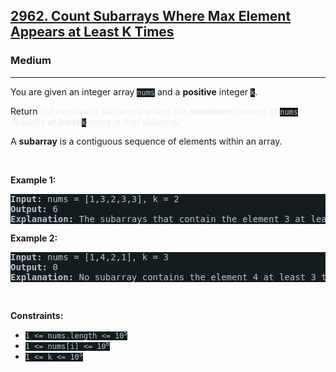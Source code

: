 <h2><a href="https://leetcode.com/problems/count-subarrays-where-max-element-appears-at-least-k-times/">2962. Count Subarrays Where Max Element Appears at Least K Times</a></h2><h3>Medium</h3><hr><div style="border-color: rgb(91, 119, 134) !important;"><p style="border-color: rgb(91, 119, 134) !important;">You are given an integer array <code style="background-color: rgb(20, 28, 32) !important; color: rgb(183, 198, 205) !important; border-color: rgb(83, 109, 121) !important;">nums</code> and a <strong style="border-color: rgb(91, 119, 134) !important;">positive</strong> integer <code style="background-color: rgb(20, 28, 32) !important; color: rgb(183, 198, 205) !important; border-color: rgb(83, 109, 121) !important;">k</code>.</p>

<p style="border-color: rgb(91, 119, 134) !important;">Return <em style="color: rgb(234, 238, 241) !important; border-color: rgb(91, 119, 134) !important;">the number of subarrays where the <strong style="border-color: rgb(91, 119, 134) !important;">maximum</strong> element of </em><code style="background-color: rgb(20, 28, 32) !important; color: rgb(183, 198, 205) !important; border-color: rgb(83, 109, 121) !important;">nums</code><em style="color: rgb(234, 238, 241) !important; border-color: rgb(91, 119, 134) !important;"> appears <strong style="border-color: rgb(91, 119, 134) !important;">at least</strong> </em><code style="background-color: rgb(20, 28, 32) !important; color: rgb(183, 198, 205) !important; border-color: rgb(83, 109, 121) !important;">k</code><em style="color: rgb(234, 238, 241) !important; border-color: rgb(91, 119, 134) !important;"> times in that subarray.</em></p>

<p style="border-color: rgb(91, 119, 134) !important;">A <strong style="border-color: rgb(91, 119, 134) !important;">subarray</strong> is a contiguous sequence of elements within an array.</p>

<p style="border-color: rgb(91, 119, 134) !important;">&nbsp;</p>
<p style="border-color: rgb(91, 119, 134) !important;"><strong class="example" style="border-color: rgb(91, 119, 134) !important;">Example 1:</strong></p>

<pre style="background-color: rgb(20, 28, 32) !important; color: rgb(182, 198, 206) !important; border-color: rgb(83, 109, 122) !important;"><strong style="border-color: rgb(83, 109, 122) !important;">Input:</strong> nums = [1,3,2,3,3], k = 2
<strong style="border-color: rgb(83, 109, 122) !important;">Output:</strong> 6
<strong style="border-color: rgb(83, 109, 122) !important;">Explanation:</strong> The subarrays that contain the element 3 at least 2 times are: [1,3,2,3], [1,3,2,3,3], [3,2,3], [3,2,3,3], [2,3,3] and [3,3].
</pre>

<p style="border-color: rgb(91, 119, 134) !important;"><strong class="example" style="border-color: rgb(91, 119, 134) !important;">Example 2:</strong></p>

<pre style="background-color: rgb(20, 28, 32) !important; color: rgb(182, 198, 206) !important; border-color: rgb(83, 109, 122) !important;"><strong style="border-color: rgb(83, 109, 122) !important;">Input:</strong> nums = [1,4,2,1], k = 3
<strong style="border-color: rgb(83, 109, 122) !important;">Output:</strong> 0
<strong style="border-color: rgb(83, 109, 122) !important;">Explanation:</strong> No subarray contains the element 4 at least 3 times.
</pre>

<p style="border-color: rgb(91, 119, 134) !important;">&nbsp;</p>
<p style="border-color: rgb(91, 119, 134) !important;"><strong style="border-color: rgb(91, 119, 134) !important;">Constraints:</strong></p>

<ul style="border-color: rgb(91, 119, 134) !important;">
	<li style="border-color: rgb(91, 119, 134) !important;"><code style="background-color: rgb(20, 28, 32) !important; color: rgb(183, 198, 205) !important; border-color: rgb(83, 109, 121) !important;">1 &lt;= nums.length &lt;= 10<sup style="border-color: rgb(83, 109, 121) !important;">5</sup></code></li>
	<li style="border-color: rgb(91, 119, 134) !important;"><code style="background-color: rgb(20, 28, 32) !important; color: rgb(183, 198, 205) !important; border-color: rgb(83, 109, 121) !important;">1 &lt;= nums[i] &lt;= 10<sup style="border-color: rgb(83, 109, 121) !important;">6</sup></code></li>
	<li style="border-color: rgb(91, 119, 134) !important;"><code style="background-color: rgb(20, 28, 32) !important; color: rgb(183, 198, 205) !important; border-color: rgb(83, 109, 121) !important;">1 &lt;= k &lt;= 10<sup style="border-color: rgb(83, 109, 121) !important;">5</sup></code></li>
</ul>
</div>